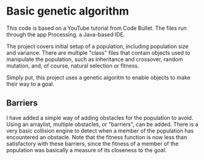 # Basic genetic algorithm

This code is based on a YouTube tutorial from Code Bullet.
The files run through the app Processing, a Java-based IDE.

The project covers initial setup of a population, including population size and variance.
There are multiple "class" files that contain objects used to manipulate the population, such as inheritance and crossover, random mutation, and, of course, natural selection or fitness.

Simply put, this project uses a genetic algoritm to enable objects to make their way to a goal.

## Barriers

I have added a simple way of adding obstacles for the population to avoid. Using an arraylist, multiple obstacles, or "barriers", can be added. There is a very basic collision engine to detect when a member of the population has encountered an obstacle.
Note that the fitness function is now less than satisfactory with these barriers, since the fitness of a member of the population was basically a measure of its closeness to the goal.
